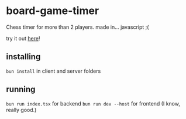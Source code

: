 # board-game-timer
Chess timer for more than 2 players. made in... javascript ;(

try it out [here](https://timer.unixtm.dev)!

## installing
`bun install` in client and server folders
## running
`bun run index.tsx` for backend
`bun run dev --host` for frontend (I know, really good.)